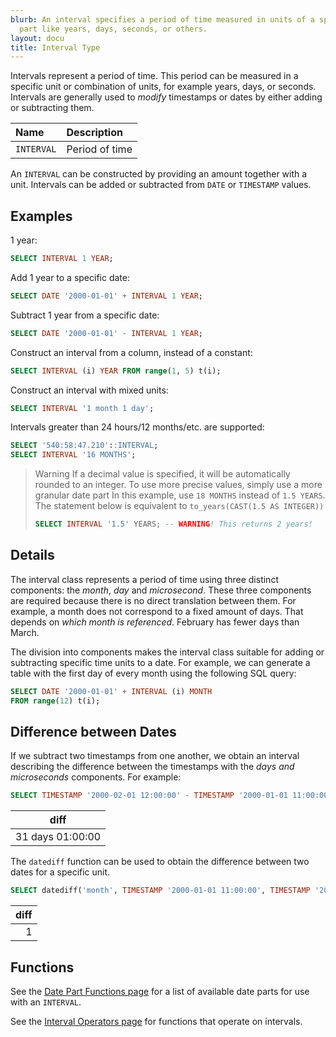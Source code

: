 ```yaml
---
blurb: An interval specifies a period of time measured in units of a specific date
  part like years, days, seconds, or others.
layout: docu
title: Interval Type
---
```


Intervals represent a period of time. This period can be measured in a specific unit or combination of units, for example years, days, or seconds. Intervals are generally used to *modify* timestamps or dates by either adding or subtracting them.


| Name | Description |
|:---|:---|
| `INTERVAL` | Period of time |

An `INTERVAL` can be constructed by providing an amount together with a unit.
Intervals can be added or subtracted from `DATE` or `TIMESTAMP` values.

## Examples

1 year:

```sql
SELECT INTERVAL 1 YEAR;
```

Add 1 year to a specific date:

```sql
SELECT DATE '2000-01-01' + INTERVAL 1 YEAR;
```

Subtract 1 year from a specific date:

```sql
SELECT DATE '2000-01-01' - INTERVAL 1 YEAR;
```

Construct an interval from a column, instead of a constant:

```sql
SELECT INTERVAL (i) YEAR FROM range(1, 5) t(i);
```

Construct an interval with mixed units:

```sql
SELECT INTERVAL '1 month 1 day';
```

Intervals greater than 24 hours/12 months/etc. are supported:

```sql
SELECT '540:58:47.210'::INTERVAL;
SELECT INTERVAL '16 MONTHS';
```

> Warning  If a decimal value is specified, it will be automatically rounded to an integer.
> To use more precise values, simply use a more granular date part
> In this example, use `18 MONTHS` instead of `1.5 YEARS`.
> The statement below is equivalent to `to_years(CAST(1.5 AS INTEGER))`
>
> ```sql
> SELECT INTERVAL '1.5' YEARS; -- WARNING! This returns 2 years!
> ```

## Details

The interval class represents a period of time using three distinct components: the *month*, *day* and *microsecond*. These three components are required because there is no direct translation between them. For example, a month does not correspond to a fixed amount of days. That depends on *which month is referenced*. February has fewer days than March.

The division into components makes the interval class suitable for adding or subtracting specific time units to a date. For example, we can generate a table with the first day of every month using the following SQL query:

```sql
SELECT DATE '2000-01-01' + INTERVAL (i) MONTH
FROM range(12) t(i);
```

## Difference between Dates

If we subtract two timestamps from one another, we obtain an interval describing the difference between the timestamps with the *days and microseconds* components. For example:

```sql
SELECT TIMESTAMP '2000-02-01 12:00:00' - TIMESTAMP '2000-01-01 11:00:00' AS diff;
```

|       diff       |
|------------------|
| 31 days 01:00:00 |

The `datediff` function can be used to obtain the difference between two dates for a specific unit.

```sql
SELECT datediff('month', TIMESTAMP '2000-01-01 11:00:00', TIMESTAMP '2000-02-01 12:00:00') AS diff;
```

| diff |
|-----:|
| 1    |

## Functions

See the [Date Part Functions page](../../sql/functions/datepart) for a list of available date parts for use with an `INTERVAL`.

See the [Interval Operators page](../../sql/functions/interval) for functions that operate on intervals.